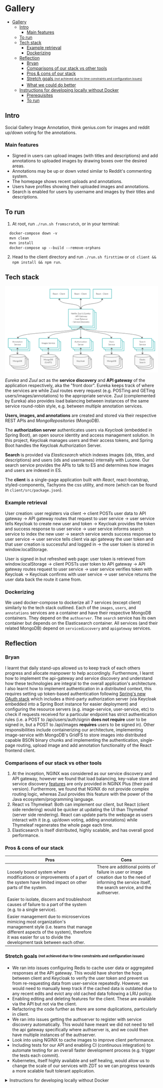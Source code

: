 # Gallery

- [Gallery](#gallery)
  - [Intro](#intro)
    - [Main features](#main-features)
  - [To run](#to-run)
  - [Tech stack](#tech-stack)
    - [Example retrieval](#example-retrieval)
    - [Dockerizing](#dockerizing)
  - [Reflection](#reflection)
    - [Bryan](#bryan)
    - [Comparisons of our stack vs other tools](#comparisons-of-our-stack-vs-other-tools)
    - [Pros & cons of our stack](#pros--cons-of-our-stack)
    - [Stretch goals <sub><sup>(not achieved due to time constraints and configuration issues)</sup></sub>](#stretch-goals-subsupnot-achieved-due-to-time-constraints-and-configuration-issuessupsub)
    - [What we could do better](#what-we-could-do-better)
  - [Instructions for developing locally without Docker](#instructions-for-developing-locally-without-docker)
    - [Prerequisites](#prerequisites)
    - [To run](#to-run-1)

## Intro

Social Gallery Image Annotation, think genius.com for images and reddit up/down voting for the annotations.

### Main features

- Signed in users can upload images (with titles and descriptions) and add annotations to uploaded images by drawing boxes over the desired areas.
- Annotations may be up or down voted similar to Reddit's commenting system.
- The homepage shows recent uploads and annotations.
- Users have profiles showing their uploaded images and annotations.
- Search is enabled for users by username and images by their titles and descriptions.

## To run
1. At root, run `./run.sh fromscratch`, or in your terminal:
```
  docker-compose down -v
  mvn clean
  mvn install
  docker-compose up --build --remove-orphans
```
2. Head to the client directory and run `./run.sh firsttime` or `cd client && npm install && npm run`.

## Tech stack

![Image of Project Architecture](tech_stack.png "Image of Project Architecture")

*Eureka* and *Zuul* act as the **service discovery** and **API gateway** of the application respectively, aka the "front door". Eureka keeps track of where the services are while Zuul routes every request (e.g. POSTing and GETing users/images/annotations) to the appropriate service. Zuul (complemented by Eureka) also provides load balancing between instances of the same service round-robin style, e.g. between multiple annotation services.

**Users, images, and annotations** are created and stored via their respective REST APIs and *MongoRepositories* (MongoDB).

The **authorization server** authenticates users via *Keycloak* (embedded in Spring Boot), an open source identity and access management solution. In this project, Keycloak manages users and their access tokens, and Spring Boot handles the Keycloak Authorization Server.

**Search** is provided via *Elasticsearch* which indexes images (ids, titles, and descriptions) and users (ids and usernames) internally with Lucene. Our search service provides the APIs to talk to ES and determines how images and users are indexed in ES.

The **client** is a single-page application built with *React*, react-bootstrap, styled-components, Tachyons the css utility, and more (which can be found in `client/src/package.json`).
### Example retrieval

User creation: user registers via client -> client POSTs user data to API gateway -> API gateway routes that request to user service -> user service tells Keycloak to create new user and token -> Keycloak provides the token and success response to user service -> user service informs search service to index the new user -> search service sends success response to user service -> user service tells client via api gateway the user token and that user creation is successful and logged in -> the user token is stored in window.localStorage.

User is signed in but refreshed web page: user token is retrieved from window.localStorage -> client POSTs user token to API gateway -> API gateway routes request to user service -> user service verifies token with Keycloak -> Keycloak confirms with user service -> user service returns the user data back the route it came from.

### Dockerizing

We used docker-compose to dockerize all 7 services (except client) similarly to the tech stack outlined. Each of the `images`, `users`, and `annotations` services are a container and have their respective MongoDB containers. They depend on the `authserver`. The `search` service has its own container but depends on the Elasticsearch container. All services (and their related MongoDB) depend on `servicediscovery` and `apigateway` services.

## Reflection

### Bryan

I learnt that daily stand-ups allowed us to keep track of each others progress and allocate manpower to help accordingly. Furthermore, I learnt how to implement the api-gateway and service discovery and understand how these technologies are integral to the overall application's architecture. I also learnt how to implement authentication in a distributed context, this requires setting up token-based authentication following [Spring's new OAuth stack](https://github.com/spring-projects/spring-security/wiki/OAuth-2.0-Migration-Guide) which includes a third-party authorization server (via Keycloak embedded into a Spring Boot instance for easier deployment) and configuring the resource servers (e.g. image-service, user-service, etc) to check if requests received for a particular endpoint has strict authentication rules (i.e. a POST to /api/users/auth/signin **does not require** user to be signed in, but a POST to /api/images **requires** users to be signed in). Other responsibilities include containerizing our architecture, implementing image-service with MongoDB's GridFS to store images into distributed capable BSON binary chunks and implementing the authentication, single-page routing, upload image and add annotation functionality of the React frontend client.

### Comparisons of our stack vs other tools

1. At the inception, NGINX was considered as our service discovery and API gateway, however we found that load balancing, key-value store and service discovery [features](https://www.nginx.com/products/nginx/compare-models) are only provided in NGINX Plus (their paid version). Furthermore, we found that NGINX do not provide complex routing logic, whereas Zuul provides this feature with the power of the Java ecosystem/programming language.
2. React vs Thymeleaf: Both can implement our client, but React (client side rendering) would be quicker at updating the UI than Thymeleaf (server side rendering). React can update parts the webpage as users interact with it (e.g. up/down voting, adding annotations) while Thymeleaf regenerates the whole page each time.
3. Elasticsearch is itself distributed, highly scalable, and has overall good performance.

### Pros & cons of our stack
| Pros | Cons |
| ---- | ---- |
| Loosely bound system where modifications or improvements of a part of the system have limited impact on other parts of the system. | There are additional points of failure in user or image creation due to the need of informing the service itself, the search service, and the authserver. |
| Easier to isolate, discern and troubleshoot causes of failure to a part of the system (e.g. to a single service). |  |
| Easier management due to microservices mimicing most organization's management style (i.e. teams that manage different aspects of the system), therefore it was easier for us to divide the development task between each other. |  |

### Stretch goals <sub><sup>(not achieved due to time constraints and configuration issues)</sup></sub>

- We ran into issues configuring Redis to cache user data or aggregated responses at the API gateway. This would have shorten the hops between client and Keycloak to verify the user token and prevent us from re-requesting data from user-service repeatedly. However, we would need to manually keep track if the cached data is outdated due to any recent edits and evict any old cached data following a LRU policy.
- Enabling editing and deleting features for the client. These are available via the API but not via the client.
- Refactoring the code further as there are some duplications, particularly in client.
- We ran into issues getting the authserver to register with service discovery automatically. This would have meant we did not need to tell the api gateway specifically where authserver is, and we could then have multiple instances of the authserver.
- Look into using NGINX to cache images to improve client performance.
- Including tests for our API and enabling CI (continuous integration) to automate testing for an overall faster development process (e.g. trigger the tests each commit).
- Kubernetes, itself highly available and self healing, would allow us to change the scale of our services with ZDT so we can progress towards a more scalable fault tolerant application.

<details>
<summary>Instructions for developing locally without Docker</summary>

## Instructions for developing locally without Docker
### Prerequisites

Maven, Spring Boot, Elasticsearch, npm, Docker.

Elasticsearch

1. [Download the zip file](https://www.elastic.co/downloads/elasticsearch).
2. Unzip somewhere.
3. Start one (1) cluster by running `bin/elasticsearch.bat`.
4. Check if it's running at http://localhost:9200 with `curl http://localhost:9200`.
5. Alternatively run `bin/elasticsearch-service.bat install` to install it as a service, and `bin/elasticsearch-service.bat start` to start it.

### To run

1. `mvn install` at root.
2. Ensure MongoDB and Elasticsearch services are on.
3. Run individual modules with `run.sh` in their respective directories or `mvn spring-boot:run -pl module_name`, in the order of `service.discovery`, `api.gateway`, `authorization-server`, `search`, `users`, `images`, `annotations`. See http://localhost:8761 to see what services are online.
4. `cd client && npm install && npm start` and navigate to http://localhost:3000 to see the client.
</details>
